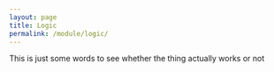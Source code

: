 ```yaml
---
layout: page
title: Logic
permalink: /module/logic/
---
```


This is just some words to see whether the thing actually works or not

